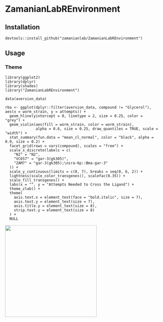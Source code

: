 # ZamanianLabREnvironment

## Installation
`devtools::install_github("zamanianlab/ZamanianLabREnvironment")`

## Usage

### Theme

    library(ggplot2)
    library(dplyr)
    library(shades)
    library("ZamanianLabREnvironment")

    data(aversion_data)

    rba <- ggplot(dplyr::filter(aversion_data, compound != "Glycerol"), aes(x = worm_strain, y = attempts)) +
      geom_hline(yintercept = 0, linetype = 2, size = 0.25, color = "grey") +
      geom_violin(aes(fill = worm_strain, color = worm_strain),
                  alpha = 0.6, size = 0.25, draw_quantiles = TRUE, scale = "width") +
      stat_summary(fun.data = "mean_cl_normal", color = "black", alpha = 0.9, size = 0.2) +
      facet_grid(rows = vars(compound), scales = "free") +
      scale_x_discrete(labels = c(
        "N2" = "N2",
        "VC657" = "gar-3(gk305)",
        "ZAM7" = "gar-3(gk305);\nsra-6p::Bma-gar-3"
      )) +
      scale_y_continuous(limits = c(0, 7), breaks = seq(0, 6, 2)) +
      lightness(scale_color_transgenes(), scalefac(0.35)) +
      scale_fill_transgenes() +
      labs(x = "", y = "Attempts Needed to Cross the Ligand") +
      theme_zlab() +
      theme(
        axis.text.x = element_text(face = "bold.italic", size = 7),
        axis.text.y = element_text(size = 7),
        axis.title.y = element_text(size = 8),
        strip.text.y = element_text(size = 8)
      ) +
      NULL

<img src="inst/img/aversion.png" width=300><br /><br />
